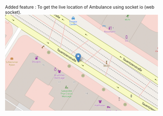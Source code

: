 Added feature : To get the live location of Ambulance using socket io (web socket).
<img src="./01.png" h=400 w=700 />
